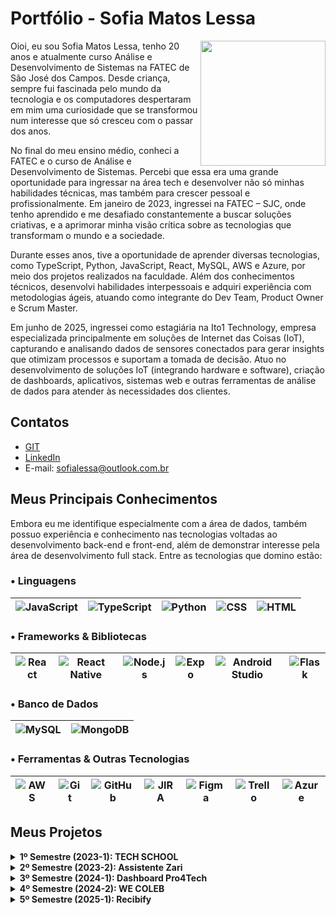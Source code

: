 # Portfólio - Sofia Matos Lessa

<img align="right" src="https://github.com/user-attachments/assets/7b6aa066-688b-44c1-8e17-304a2abc38d2" width="200">

Oioi, eu sou Sofia Matos Lessa, tenho 20 anos e atualmente curso Análise e Desenvolvimento de Sistemas na FATEC de São José dos Campos. Desde criança, sempre fui fascinada pelo mundo da tecnologia e os computadores despertaram em mim uma curiosidade que se transformou num interesse que só cresceu com o passar dos anos.

No final do meu ensino médio, conheci a FATEC e o curso de Análise e Desenvolvimento de Sistemas. Percebi que essa era uma grande oportunidade para ingressar na área tech e desenvolver não só minhas habilidades técnicas, mas também para crescer pessoal e profissionalmente. Em janeiro de 2023, ingressei na FATEC – SJC, onde tenho aprendido e me desafiado constantemente a buscar soluções criativas, e a aprimorar minha visão crítica sobre as tecnologias que transformam o mundo e a sociedade. 

Durante esses anos, tive a oportunidade de aprender diversas tecnologias, como TypeScript, Python, JavaScript, React, MySQL, AWS e Azure, por meio dos projetos realizados na faculdade. Além dos conhecimentos técnicos, desenvolvi habilidades interpessoais e adquiri experiência com metodologias ágeis, atuando como integrante do Dev Team, Product Owner e Scrum Master.

Em junho de 2025, ingressei como estagiária na Ito1 Technology, empresa especializada principalmente em soluções de Internet das Coisas (IoT), capturando e analisando dados de sensores conectados para gerar insights que otimizam processos e suportam a tomada de decisão. Atuo no desenvolvimento de soluções IoT (integrando hardware e software), criação de dashboards, aplicativos, sistemas web e outras ferramentas de análise de dados para atender às necessidades dos clientes.

## Contatos
* [GIT](https://www.github.com/sofialessaa)
* [LinkedIn](https://www.linkedin.com/sofiamatoslessa)
* E-mail: sofialessa@outlook.com.br
  
## Meus Principais Conhecimentos

Embora eu me identifique especialmente com a área de dados, também possuo experiência e conhecimento nas tecnologias voltadas ao desenvolvimento back-end e front-end, além de demonstrar interesse pela área de desenvolvimento full stack. Entre as tecnologias que domino estão:

### • Linguagens
| ![JavaScript](https://img.shields.io/badge/-JavaScript-0D1117?style=for-the-badge&logo=javascript) | ![TypeScript](https://img.shields.io/badge/-TypeScript-0D1117?style=for-the-badge&logo=typescript) | ![Python](https://img.shields.io/badge/-Python-3776AB?style=for-the-badge&logo=python&logoColor=white) | ![CSS](https://img.shields.io/badge/-CSS3-1572B6?style=for-the-badge&logo=css3&logoColor=white) | ![HTML](https://img.shields.io/badge/-HTML5-E34F26?style=for-the-badge&logo=html5&logoColor=white) |
| --- | --- | --- | --- | --- |

### • Frameworks & Bibliotecas
| ![React](https://img.shields.io/badge/-React-0D1117?style=for-the-badge&logo=react) | ![React Native](https://img.shields.io/badge/-React%20Native-0D1117?style=for-the-badge&logo=react) | ![Node.js](https://img.shields.io/badge/-Node.js-339933?style=for-the-badge&logo=node.js&logoColor=white) | ![Expo](https://img.shields.io/badge/expo-1C1C1C.svg?style=for-the-badge&logo=expo&logoColor=white) | ![Android Studio](https://img.shields.io/badge/Android%20Studio-3DDC84.svg?style=for-the-badge&logo=android-studio&logoColor=black) | ![Flask](https://img.shields.io/badge/flask-000000.svg?style=for-the-badge&logo=flask&logoColor=white) |
| --- | --- | --- | --- | --- | --- |

### • Banco de Dados
| ![MySQL](https://img.shields.io/badge/-MySQL-0D1117?style=for-the-badge&logo=mysql) | ![MongoDB](https://img.shields.io/badge/-MongoDB-0D1117?style=for-the-badge&logo=mongodb) |
| --- | --- |

### • Ferramentas & Outras Tecnologias
| ![AWS](https://img.shields.io/badge/-AWS-0D1117?style=for-the-badge&logo=amazonaws&logoColor=FF9900) | ![Git](https://img.shields.io/badge/-Git-F05032?style=for-the-badge&logo=git&logoColor=white) | ![GitHub](https://img.shields.io/badge/-GitHub-181717?style=for-the-badge&logo=github&logoColor=white) | ![JIRA](https://img.shields.io/badge/-JIRA-0D1117?style=for-the-badge&logo=jira) | ![Figma](https://img.shields.io/badge/Figma-0D1117?style=for-the-badge&logo=figma) | ![Trello](https://img.shields.io/badge/Trello-%23026AA7.svg?style=for-the-badge&logo=Trello&logoColor=white) |![Azure](https://img.shields.io/badge/azure-0078D4.svg?style=for-the-badge&logo=microsoft-azure&logoColor=white) |
| --- | --- | --- | --- | --- | --- | --- | 

## Meus Projetos

<details>
  <summary><strong>1º Semestre (2023-1): TECH SCHOOL</strong></summary>
  
O projeto desenvolvido no primeiro semestre do curso teve como parceiro o cliente interno Antônio Egydio São Tiago Graça - FATEC São José dos Campos – SP. A necessidade surgiu a partir do interesse da empresa em implementar o método ágil SCRUM no ambiente de trabalho. No entanto, os colaboradores ainda não possuíam conhecimento suficiente sobre a metodologia, o que dificultava sua aplicação prática no dia a dia. 

Solução: Desenvolver um site informativo simples e funcional sobre a metodologia ágil SCRUM. O site deve apresentar conceitos, fundamentos e exemplos práticos, complementados por avaliações interativas para os usuários. A proposta foi auxiliar na comunicação e incentivar o uso da metodologia, contribuindo para uma melhor organização e eficiência dos funcionários. 

* [Link do github - TECH SCHOOL (2023-1)](https://github.com/DianneFaria/Projeto-de-API-1-Semestre)

### Tecnologias Utilizadas
  * **HTML:** Responsável pela estruturação das páginas do site.
  * **CSS:** Aplicado para a estilização e o design visual.
  * **Bootstrap:** Utilizado para construir um layout responsivo e moderno.
  * **JavaScript:** Utilizado na implementação de validações nos questionários.
  * **Flask:** Framework leve utilizado para estruturar a aplicação web, criar rotas e realizar a integração entre o front-end e o back-end.
  * **Python:** Linguagem utilizada no desenvolvimento da lógica da aplicação e na configuração da hospedagem local por meio do Flask.
  * **Figma:** Ferramenta utilizada para criação de protótipos.
  * **Trello:** Utilizado no gerenciamento de tarefas, organização de sprints e acompanhamento do progresso da equipe.
  * **Microsoft Office:** Utilizado na documentação, apresentações e no planejamento geral do projeto.
  * **GitHub:** Utilizado para o hospedagem do código e documentação do projeto.

### Contribuições Pessoais
Durante o desenvolvimento deste projeto, atuei como desenvolvedor, assumindo diversas responsabilidades que abrangeram tanto a implementação de funcionalidades quanto a melhoria da experiência do usuário e a organização visual. Seguem as principais contribuições:
  * **Protótipo e Layout do Site:** Participei da criação dos protótipos no Figma e atuei na definição de um layout intuitivo e moderno. Estudei a usabilidade e a escolha de cores, visando proporcionar uma experiência que facilitasse o foco e a concentração do usuário.
  * **Desenvolvimento do Menu Lateral:** Fiz a implementação completa do menu lateral, incluindo o gerenciamento de rotas, definição dos layouts e interações do usuário. Usei as seguintes tecnologias: HTML, CSS, Bootstrap.
  * **Correções e Atualizações de Conteúdo:** Revisei e corrigi os textos em diversas seções do site, garantindo clareza e coerência na comunicação.
  * **Funcionalidade de Scroll e Retorno ao Topo:** Fiz a integração de uma barra de navegação com links âncora para seções específicas (Backlog, Burndown, Kanban e DoR/DoD) junto com um botão para retornar rapidamente ao topo da página, proporcionando uma navegação fluida e eficiente. Usei as seguintes tecnologias: HTML.
  * **Desenvolvimento da Paleta de Cores para Modo Light e Dark:** Criação e implementação de uma paleta de cores que contempla dois temas (light e dark), proporcionando além de um visual melhor, a organização das cores no projeto. Usei as seguintes tecnologias: CSS.
  * **Hospedagem da aplicação web na AWS:** Participei da hospedagem do site que estava rodando localmente para plataforma AWS.
    
### Hard Skills
  * HTML - Possuo autonomia para ensinar.
  * CSS - Sei fazer com autonomia.
  * FLASK - Sei fazer com autonomia.
  * Python - Realizo com auxílio. 
  * Bootstrap- Sei fazer com autonomia.
  * JavaScript- Realizo com auxílio.  
  * Figma- Sei fazer com autonomia.
  * Github- Possuo autonomia para ensinar.
  
### Soft Skills
* Comunicação: Utilizei aplicativos como Trello e Microsoft Teams, além de participar ativamente de reuniões e trocar mensagens para compartilhar informações, ideias e feedbacks de forma ágil, promovendo um ambiente colaborativo e integrado.
* Gestão de Tempo: Adotei técnicas de priorização e definição de metas, utilizando ferramentas de planejamento para cumprir os prazos do projeto e maximizar a produtividade.
* Compromisso: Investi em estudos a parte, e na prática constante de novas tecnologias e frameworks, contribuindo significativamente para o desenvolvimento do front-end e a evolução contínua das minhas habilidades.

### Vídeo do projeto - 1º Semestre: TECH SCHOOL

https://github.com/user-attachments/assets/1fe0ce6a-f766-4f82-be55-7a200d456c5b

### Acesse o site pelo seu computador ou celular!
* Link do Projeto [TechSchool](https://techschool.pedrohenribeiro.com/)

</details>

<details>
  <summary><strong>2º Semestre (2023-2): Assistente Zari</strong></summary>
  
O projeto desenvolvido no primeiro semestre do curso e teve como parceiro o cliente interno  Giuliano Araujo Bertoti - FATEC São José dos Campos – SP. A necessidade surgiu a partir da dificuldades dos usuários de analisarem documentos extensos de forma eficaz e rápida, sobretudo na busca de informações específicas.  

Solução: Desenvolver um modelo de ChatBot (assistente virtual) capaz de analisar documentos enviados pelos usuários, como pdf e word, a partir disso responder de forma interativa e objetiva as perguntas sobre o conteúdo. Alem disso, o usuário tera acesso ao histórico de conversa com o ChatBot caso queira revisitar as interações anteriores.

* [Link do GitHub - Assistente Zari (2023-2)](https://github.com/Equipe-Meta-Code/Zari-documentation)

### Tecnologias Utilizadas
  * **JAVA:** Utilizada para o desenvolvimento do ChatBot, como a implementação da lógica.
  * **Eclipse:** Ambiente de desenvolvimento integrado (IDE) que fornece ferramentas para escrever, depurar e testar código.
  * **Gradle:** Ferramenta de automação de builds que automatiza processos como compilação, teste, empacotamento e distribuição de software.
  * **MySQL:** Utilizado para a criação do banco de dados, onde armazena os documentos enviados e interações feitas pelo usuário ao ChatBot.
  * **Azure:** Utilizado para hospedagem do banco de dados.
  * **Figma:** Ferramenta utilizada para criação de protótipos.
  * **Trello:** Utilizado no gerenciamento de tarefas, organização de sprints e acompanhamento do progresso da equipe.
  * **Microsoft Office:** Utilizado na documentação, apresentações e no planejamento geral do projeto.
  * **GitHub:** Utilizado para o hospedagem do código e documentação do projeto.

### Contribuições Pessoais
Durante o desenvolvimento deste projeto, atuei como desenvolvedor, assumindo diversas responsabilidades que abrangeram tanto a implementação de funcionalidades quanto a melhoria da experiência do usuário e a organização visual. Seguem as principais contribuições:
  * **Desenvolvimento da tela de cadastro:** Criei uma interface de cadastro, definindo três campos obrigatórios: nome, e-mail e senha. Para melhorar a usabilidade, implementei um botão que alterna entre mostrar e ocultar a senha. Tecnologias utilizadas: Java, WindowBuilder do Eclipse e Swing.
  * **Hospedagem do banco de dados na Azure:** Hospedei o banco de dados que rodava localmente para a plataforma da Azure.
  * **Botão mostrar senha:** Na tela de login, adicionei a mesma funcionalidade de mostrar e ocultar senha que havia sido implementada na tela de cadastro.
  * **Padronização de estilo visual das telas:** Uniformizei o layout e os estilos das telas de cadastro, login e inicial para que ambas compartilhassem as mesmas cores, fontes e espaçamentos. Tecnologias utilizadas: Java, WindowBuilder do Eclipse e Swing.
  * **Definição do tema:** Defini os temas dos documentos (pdf e word) que são enviados para a Zari analisar e responder às perguntas dos usuários.
  * **Implementação do botão de histórico na tela de Perguntas e Respostas:** Na interface do chat, inseri um botão “Histórico” que abre uma lista de interações anteriores entre o usuário e o assistente.
      
### Hard Skills
  * JAVA - Realizo com auxílio.
  * Eclipse - Realizo com auxílio.
  * Gradle - Realizo com auxílio
  * MySQL - Sei fazer com autonomia. 
  * Azure - Realizo com auxílio. 
  * Figma - Sei fazer com autonomia.
  * GitHub - Possuo autonomia para ensinar.
  * Trello - Possuo autonomia para ensinar.
  
### Soft Skills
* Comunicação:
* Gestão de Tempo:
* Compromisso:

### Vídeo do projeto - 2º Semestre: Assistente Zari

https://github.com/user-attachments/assets/34e27c31-b695-4d36-b798-e8dc9ae1faf7

</details>

<details>
  <summary><strong>3º Semestre (2024-1): Dashboard Pro4Tech</strong></summary>
  
O projeto desenvolvido no terceiro semestre do curso teve como parceiro um cliente externo, a empresa de Tecnologia Pro4Tech. A necessidade surgiu a partir da dificuldade da Pro4Tech em consolidar e interpretar dados massivos, armazenados em planilhas Excel, o que tornava lento o acompanhamento de vendas, clientes e indicadores de desempenho, além de comprometer a agilidade e a precisão na tomada de decisões estratégicas.

Solução: Desenvolver uma aplicação werb dinâmica e eficiente para análise de dados de vendas, utilizando planilhas Excel como fonte de informação. A aplicação organiza esses dados em dashboards interativos e tabelas com filtros personalizados, oferecendo uma ferramenta acessível e intuitiva que permite à empresa entender melhor seu desempenho comercial e tomar decisões estratégicas com mais precisão.

* [Link do GitHub - Dashboard Pro4Tech (2024-1)](https://github.com/Equipe-Meta-Code/Dashboard-Pro4Tech)

### Tecnologias Utilizadas
  * **TypeScript:** Utilizado para aumentar a segurança, organização e produtividade no desenvolvimento. Atua como linguagem principal no frontend e no backend.
  * **JavaScript:** Utilizado na criação de scripts para processamento de dados e na estruturação da lógica da interface, conferindo dinamismo e interatividade ao usuário.
  * **React:** Biblioteca utilizada para o desenvolvimento da interface do usuário com componentes responsivos e reutilizáveis.
  * **MySQL:** Utilizado para a criação do banco de dados [...]
  * **NodeJS:** Utilizado no backend para a criação de APIs e implementação da lógica integrada ao banco de dados.
  * **SCSS:** Aplicado para a estilização e o design visual.
  * **Figma:** Ferramenta utilizada para criação de protótipos.
  * **Trello:** Utilizado no gerenciamento de tarefas, organização de sprints e acompanhamento do progresso da equipe.
  * **Microsoft Office:** Utilizado na documentação, apresentações e no planejamento geral do projeto.
  * **GitHub:** Utilizado para o hospedagem do código e documentação do projeto.

### Contribuições Pessoais
Durante o desenvolvimento deste projeto, atuei como desenvolvedor, assumindo diversas responsabilidades que abrangeram tanto a implementação de funcionalidades quanto a melhoria da experiência do usuário e a organização visual. Seguem as principais contribuições:
  * **Rotas e visualização em tempo real:** Criei rotas GET para fornecer dados de vendas (quantidade por produto e totais mensais) e integrei esses endpoints em gráficos React para exibir os números sempre atualizados. Tecnologias: JavaScript, React (TypeScript) e MySQL.
  * **Ajuste feito na leitura das planilhas de excel:** Implementei as especificações necessárias para que o banco de dados pudesse interpretar corretamente a coluna de data importada do Excel, evitando erros de leitura e conversão. Tecnologias utilizadas: JavaScript.
  * **Criação da tabela Cliente e função associada:** Participei do desenvolvimento da tabela Cliente no banco de dados e a função correspondente para importar apenas os campos necessários do arquivo Excel, garantindo que essas informações fossem mapeadas corretamente. Tecnologias utilizadas: React (TypeScript), JavaScript e MySQL.
  * **Implementação do modo claro:** Realizei as alterações necessárias para suportar tanto o dark mode quanto o light mode. Ajustei a paleta de cores do light mode e verifiquei todos os componentes em dark mode para manter a consistência visual. Tecnologias utilizadas: React com TypeScript e SCSS.
  * **Método para adicionar vendas:** Participei da criação do método de adicionar vendas, implementando o backend, a conectividade com o frontend e o próprio frontend. No frontend, criei também o modal de vendas, ajustando o visual e as fontes. Tecnologias utilizadas: React com TypeScript e SCSS.
  * **Formatação de valores nos gráficos e máscaras:** Ajustei os componentes de visualização e máscaras no input de valores para que, ao exibir valores, eles aparecessem no formato padrão BRL (pt-BR), mantendo a consistência com o restante da aplicação e facilitando a entrada correta de valores pelos usuários. Tecnologias utilizadas: React (TypeScript).
  * **Responsividade dos gráficos:** Implementei a responsividade nos gráficos, garantindo que eles se redimensionassem corretamente de acordo com intervalos de dados dinâmicos e diferentes tamanhos de tela. Tecnologias utilizadas: React com TypeScript e SCSS.

### Hard Skills
  * TypeScript - Realizo com auxílio.
  * JavaScript - Sei fazer com autonomia.
  * MySQL - Sei fazer com autonomia. 
  * React - Sei fazer com autonomia. 
  * SCSS - Sei fazer com autonomia.
  * Figma - Sei fazer com autonomia.
  * GitHub - Possuo autonomia para ensinar.
  
### Soft Skills
* Comunicação:
* Gestão de Tempo:
* Compromisso:

### Vídeo do projeto - 3º Semestre: Dashboard Pro4Tech

https://github.com/user-attachments/assets/69b362c9-edfd-4413-a01b-0c0df8ee9261

</details>

<details>
  <summary><strong>4º Semestre (2024-2): WE COLEB</strong></summary>
  
O projeto desenvolvido no quarto semestre do curso teve como parceiro um cliente externo, a empresa de Logística JJM Log. A necessidade surgiu a partir da dificuldade da JJM LOG em administrar seus processos internos, o que comprometia a eficácia da comunicação e a transparência entre os diversos departamentos, gerando falhas no controle de entregas, uso excessivo de recursos, baixa visibilidade das operações logísticas e problemas na interação entre RH e funcionários, dificultando o armazenamento e a organização dos documentos dos colaboradores.  

Solução: Desenvolver um sistema web completo em ambiente de produção, com regras de negócio complexas e deploy automatizado, focado em otimizar fluxos de trabalho e fortalecer a colaboração dos departamentos da JJM Log: registro de entregas detalhadas, RH gerencia documentos de funcionários de forma eficaz, cadastro de clientes,  solicitações de serviço. Tudo isso ofereceu informações rapidas e organizadas em tempo real entre os departamentos.

* [Link do GitHub - WE COLEB (2024-2)](https://github.com/Equipe-Meta-Code/WE-COLEB-JJM-Log)

### Tecnologias Utilizadas
  * **TypeScript:** Utilizado para aumentar a segurança, organização e produtividade no desenvolvimento. Atua como linguagem principal no frontend e no backend.
  * **JavaScript:** Utilizado na criação de scripts para processamento de dados e na estruturação da lógica da interface, conferindo dinamismo e interatividade ao usuário.
  * **MySQL:** Utilizado para a criação do banco de dados relacional, onde eram armazenados e gerenciados os dados da aplicação.
  * **React:** Biblioteca utilizada para o desenvolvimento da interface do usuário com componentes responsivos e reutilizáveis.
  * **Node.js:** Utilizado no backend para a criação de APIs e implementação da lógica integrada ao banco de dados.
  * **Figma:** Ferramenta utilizada para a criação de protótipos e definição do layout da aplicação.
  * **CSS:** Aplicado para a estilização e o design visual.
  * **Slack:** Platafotma utilizada para comunicação em tempo real com o cliente, facilitando o alinhamento de expectativas, a troca de feedbacks e a rápida resolução de dúvidas.
  * **Trello:** Utilizado no gerenciamento de tarefas, organização de sprints e acompanhamento do progresso da equipe.
  * **Microsoft Office:** Utilizado para documentação, apresentações e planejamento geral do projeto.
  * **GitHub:** Utilizado para hospedagem do código e documentação do projeto.

### Contribuições Pessoais
Durante o desenvolvimento deste projeto, atuei como Product Owner, centralizando a comunicação com o cliente, definindo requisitos, priorizando funcionalidades e gerenciando o backlog, além de contribuir diretamente no desenvolvimento de código para implementar as soluções que atendiam as necessidades do cliente. Seguem as principais contribuições:
  * **Comunicação com o cliente:** Conduzi reuniões para entender requisitos, alinhar expectativas e repassar feedback ao time, assegurando que as soluções desenvolvidas atendessem às necessidades do cliente. Tecnologias utilizadas: Slack e Google Meet.
  * **Criação do Backlog e User Stories:** Organizei em planilha Excel o backlog do produto e as user stories, detalhando funcionalidades, cenários de uso e critérios de aceitação, e priorizando entregas conforme impacto para o cliente.
  * **Organização do README no GitHub:** Estruturei o README do repositório, com visão geral do projeto, convenções adotadas, orientações para contribuição e guia de instalação do projeto.
  * **Criação da página Lista de Clientes:** Implementei o CRUD completo com cadastro de campos básicos e múltiplos endereços, validei entradas para manter a integridade dos dados e adicionei filtros dinâmicos para facilitar a busca pelos nomes dos clientes. Tecnologias: React (JavaScript), CSS e MySQL.
  * **Organizei o Trello:** Dividi as user stories em cards no Trello, atribuí responsáveis e sincronizei tudo em uma planilha para monitorar o progresso, alinhar prioridades e otimizar o planejamento das sprints.
  * **Criação da página Detalhes do Cliente:** Desenvolvi uma tela de visualização que apresenta todos os registros do cliente selecionado. Tecnologias Utilizadas: React(JavaScript) e CSS.
  * **Modal de Edição de Cliente:** Criei e integrei um modal responsivo para editar os campos do cliente sem sair da lista. Tecnologias Utilizadas: React(JavaScript) e CSS.
  * **Aprimoramentos no FrontEnd:** Participei da melhora do layout e a usabilidade geral do projeto. Tecnologias Utilizadas: React(JavaScript) e CSS.
    
### Hard Skills
  * TypeScript - Realizo com auxílio.
  * JavaScript - Sei fazer com autonomia.
  * MySQL - Sei fazer com autonomia. 
  * React - Sei fazer com autonomia.
  * NodeJS - Realizo com auxílio.
  * CSS - Sei fazer com autonomia.
  * Slack - Possuo autonomia para ensinar.
  * Figma - Sei fazer com autonomia.
  * GitHub - Possuo autonomia para ensinar.
  * Trello - Possuo autonomia para ensinar.
  
### Soft Skills
* Comunicação:
* Gestão de Tempo:
* Compromisso:

### Vídeo do projeto - 4º Semestre: WE COLEB

https://github.com/user-attachments/assets/bb71b67d-0bf2-403c-a41c-c248c59d1702

</details>

<details>
  <summary><strong>5º Semestre (2025-1): Recibify</strong></summary>
  
O projeto desenvolvido no quinto semestre do curso teve como parceiro um cliente externo, a empresa de Tecnologia GSW Software. A necessidade surgiu a partir da dificuldade da GSW Software em se organizar e tornar o processo de reembolso de funcionarios o mais simples e pratico possivel, pois a alta demanda de registros manuais gerava erros e atrasos nas analises, prejudicando os colaboradores e gestores.

Solução: O projeto teve o desenvolvimento de um aplicativo móvel que permite aos usuários registrar reembolsos de despesas, anexar comprovantes, incluir descrições e acompanhar o status de aprovação das solicitações. Ademais, foi criado um sistema web corporativo no qual o gerente monitora as despesas e pode alterar o status de cada solicitação, promovendo maior eficiência em todo o processo.

* [Link do GitHub - Recibify (2025-1)](https://github.com/Equipe-Meta-Code/SistemaReembolso-GSW-Software)

### Tecnologias Utilizadas
  * **TypeScript:** Utilizado para aumentar a segurança, organização e produtividade no desenvolvimento. Atua como linguagem principal no frontend e no backend.
  * **MySQL:** Utilizado para a criação do banco de dados relacional, onde eram armazenados e gerenciados as fotos dos usuários e comprovantes.
  * **React:** Biblioteca utilizada para o desenvolvimento da interface do usuário com componentes responsivos e reutilizáveis no sistema web.
  * **React Native:** Utilizado para a criação do aplicativo.
  * **Expo:** Framework usado para desenvolvimento do aplicativo em React Native.
  * **MongoDB:** Utilizado para a criação do banco de dados não relacional, onde eram armazenados e gerenciados os dados da aplicação mobile e web.
  * **Android Studio:** Ambiente para testar o aplicativo e para gerar o APK.
  * **Node.js:** Utilizado no backend para a criação de APIs, implementação da lógica integrada ao banco de dados e na integração do mobile com o web.
  * **CSS:** Aplicado para a estilização e o design visual.
  * **GIT:** Sistema de controle de versão utilizado para gerenciar o histórico de alterações, organizar branches, manipular commits, atualizar submódulos e integrar diferentes repositórios.
  * **Figma:** Ferramenta utilizada para a criação de protótipos e definição do layout da aplicação.
  * **Jira:** Utilizado no gerenciamento de tarefas, organização de sprints e acompanhamento do progresso da equipe.
  * **Microsoft Office:** Utilizado para documentação, apresentações e planejamento geral do projeto.
  * **GitHub:** Utilizado para hospedagem do código e documentação do projeto.

### Contribuições Pessoais
Durante o desenvolvimento do projeto, atuei como Scrum Master, centralizando a comunicação com o time e garantindo o fluxo organizado das atividades. Coordenei a divisão de tarefas em sprints, mantendo todos alinhados sobre prioridades e prazos. Além disso, conduzi reuniões entre o grupo, monitorando o progresso, removendo impedimentos e contribuindo diretamente no desenvolvimento de código para entregar soluções que atendiam às necessidades do cliente. Seguem as principais contribuições:
  * **Organização de tarefas:** Dividi o backlog em epics e histórias de usuário, atribuí responsáveis e incluí descrições detalhadas em cada tarefa, o que melhorou a visibilidade e o entendimento da equipe sobre o escopo de cada ponto. Tecnologias utilizadas: Jira e Excel.
  * **Padronização de repositório no GitHub:** Estabeleci padrões de nomenclatura para branches e commits (baseadas em Git Flow).
  * **Implementação da lógica de Login e Cadastro:** Modelagem da tabela de usuários, implementação de rotas de login e cadastro com JWT no backend (Node.js/TypeScript/MongoDB) e integração de estado via Redux Toolkit no app React Native (Expo).
  * **Funcionalidade de upload de comprovantes no Android:** Participei do upload de comprovantes, atuando principalmente na parte do upload no android. Tecnologias utilizadas: TypeScript, React Native e Expo.
  * **Campos dinâmicos e descrição opcional em registro de despesas**: Implementei lógica condicional para exibir campos adicionais ao selecionar categorias “Material” e “Transporte” e tornei o campo de descrição opcional. Tecnologias utilizadas: TypeScript, React Native e Expo.
  * **Notificação de mudança de status:** Criei no backend uma tabela de alterações de status e desenvolvi um mecanismo de notificação local no app que informa o usuário assim que seu pedido de reembolso é aprovado ou rejeitado. Tecnologias utilizadas: Node.js/TypeScript/MongoDB, React Native (Expo).
  * **Ajustes visuais nas telas de informação e pré-registro:** Telas (CSS e React Native) alinhadas ao protótipo no Figma, otimizando usabilidade e consistência de layout..
  * **Controle de versão com Git:** Utilizei o Git como sistema de controle de versão para gerenciar o histórico de alterações no código-fonte do projeto. Realizei operações como atualização de submódulos, organização de branches, manipulação de commits e integração entre repositórios, garantindo rastreabilidade, colaboração eficiente e maior controle sobre o desenvolvimento.
  * **Sistema web corporativo:** Implementação das interfaces de cadastro e listagem (categorias, departamentos e funcionários) com filtros de pesquisa e edição inline, assegurando conectividade com o backend e facilidade de manutenção. Tecnologias utilizadas: React e TypeScript.
    
### Hard Skills
  * TypeScript - Realizo com auxílio.
  * MySQL - Sei fazer com autonomia. 
  * React - Sei fazer com autonomia.
  * React Native - Sei fazer com autonomia.
  * MongoDB - Sei fazer com autonomia.
  * Expo - Realizo com auxílio.
  * Android Studio - Realixo com auxílio.
  * NodeJS - Realizo com auxílio.
  * CSS - Sei fazer com autonomia.
  * GIT - Sei fazer com autonomia.
  * Figma - Sei fazer com autonomia.
  * GitHub - Possuo autonomia para ensinar.
  * Jira - Sei fazer com autonomia.
  
### Soft Skills
* Comunicação:
* Gestão de Tempo:
* Compromisso:

### Vídeo do projeto - 5º Semestre: Recibify

https://github.com/user-attachments/assets/94c29cc8-6a87-46c7-b28e-c3a642d5e4c1

</details>
